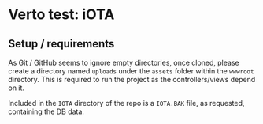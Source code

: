 # Verto test: iOTA

## Setup / requirements
As Git / GitHub seems to ignore empty directories, once cloned, please create a directory named `uploads` under the `assets` folder within the `wwwroot` directory. This is required to run the project as the controllers/views depend on it.

Included in the `IOTA` directory of the repo is a `IOTA.BAK` file, as requested, containing the DB data.
